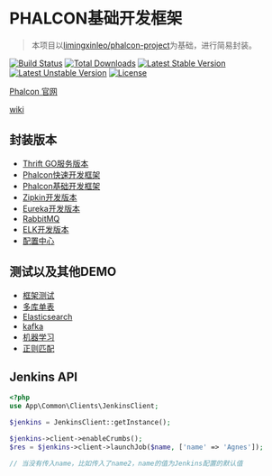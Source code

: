 # PHALCON基础开发框架

> 本项目以[limingxinleo/phalcon-project](https://github.com/limingxinleo/phalcon)为基础，进行简易封装。

[![Build Status](https://travis-ci.org/limingxinleo/phalcon-unit-test.svg?branch=master)](https://travis-ci.org/limingxinleo/phalcon-unit-test)
[![Total Downloads](https://poser.pugx.org/limingxinleo/phalcon-project/downloads)](https://packagist.org/packages/limingxinleo/phalcon-project)
[![Latest Stable Version](https://poser.pugx.org/limingxinleo/phalcon-project/v/stable)](https://packagist.org/packages/limingxinleo/phalcon-project)
[![Latest Unstable Version](https://poser.pugx.org/limingxinleo/phalcon-project/v/unstable)](https://packagist.org/packages/limingxinleo/phalcon-project)
[![License](https://poser.pugx.org/limingxinleo/phalcon-project/license)](https://packagist.org/packages/limingxinleo/phalcon-project)


[Phalcon 官网](https://docs.phalconphp.com/zh/latest/index.html)

[wiki](https://github.com/limingxinleo/simple-subcontrollers.phalcon/wiki)

## 封装版本
- [Thrift GO服务版本](https://github.com/limingxinleo/thrift-go-phalcon-project)
- [Phalcon快速开发框架](https://github.com/limingxinleo/biz-phalcon)
- [Phalcon基础开发框架](https://github.com/limingxinleo/basic-phalcon)
- [Zipkin开发版本](https://github.com/limingxinleo/zipkin-phalcon)
- [Eureka开发版本](https://github.com/limingxinleo/eureka-phalcon)
- [RabbitMQ](https://github.com/limingxinleo/rabbitmq-phalcon)
- [ELK开发版本](https://github.com/limingxinleo/elk-phalcon)
- [配置中心](https://github.com/limingxinleo/config-center-phalcon)

## 测试以及其他DEMO
- [框架测试](https://github.com/limingxinleo/phalcon-unit-test)
- [多库单表](https://github.com/limingxinleo/service-demo-order)
- [Elasticsearch](https://github.com/Aquarmini/elasticsearch-demo-phalcon)
- [kafka](https://github.com/Aquarmini/kafka-demo-phalcon)
- [机器学习](https://github.com/Aquarmini/ml-demo-phalcon)
- [正则匹配](https://github.com/Aquarmini/regex-demo-phalcon)

## Jenkins API
~~~php
<?php
use App\Common\Clients\JenkinsClient;

$jenkins = JenkinsClient::getInstance();

$jenkins->client->enableCrumbs();
$res = $jenkins->client->launchJob($name, ['name' => 'Agnes']);

// 当没有传入name，比如传入了name2，name的值为Jenkins配置的默认值
~~~